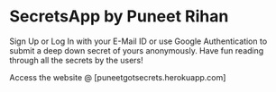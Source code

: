 # SecretsApp by Puneet Rihan
Sign Up or Log In with your E-Mail ID or use Google Authentication to submit a deep down secret of yours anonymously. Have fun reading through all the secrets by the users!

Access the website @ [puneetgotsecrets.herokuapp.com]
